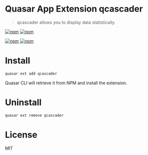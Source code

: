 # Quasar App Extension qcascader

> qcascader allows you to display data statistically.

[![npm](https://img.shields.io/npm/v/quasar-app-extension-qcascader.svg?label=quasar-app-extension-qcascader)](https://www.npmjs.com/package/quasar-app-extension-qcascader)
[![npm](https://img.shields.io/npm/dt/quasar-app-extension-qcascader.svg)](https://www.npmjs.com/package/quasar-app-extension-qcascader)

[![npm](https://img.shields.io/npm/v/quasar-ui-qcascader.svg?label=quasar-ui-qcascader)](https://www.npmjs.com/package/quasar-ui-qcascader)
[![npm](https://img.shields.io/npm/dt/quasar-ui-qcascader.svg)](https://www.npmjs.com/package/quasar-ui-qcascader)

# Install
```bash
quasar ext add qcascader
```
Quasar CLI will retrieve it from NPM and install the extension.



# Uninstall
```bash
quasar ext remove qcascader
```


# License
MIT 
